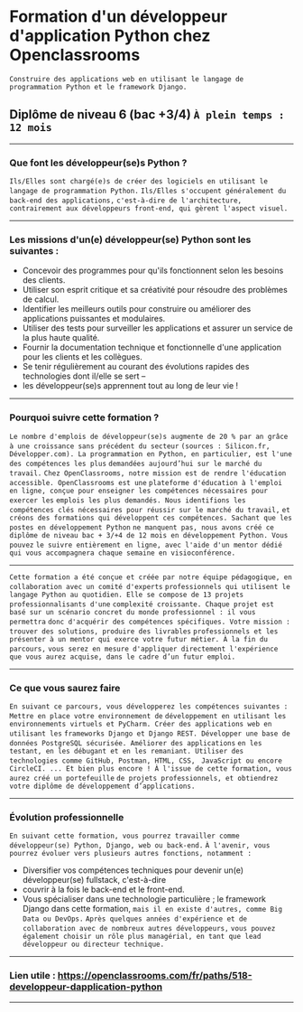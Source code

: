# Formation d'un développeur d'application Python chez Openclassrooms
`Construire des applications web en utilisant le langage de programmation Python et le framework Django.`
## Diplôme de niveau 6 (bac +3/4)      `À plein temps : 12 mois`
************************************************************************************************************************
### Que font les développeur(se)s Python ?
`Ils/Elles sont chargé(e)s de créer des logiciels en utilisant le langage de programmation Python.`
`Ils/Elles s'occupent généralement du back-end des applications,`
`c'est-à-dire de l'architecture, contrairement aux développeurs front-end, qui gèrent l'aspect visuel.`
************************************************************************************************************************
### Les missions d'un(e) développeur(se) Python sont les suivantes :
- Concevoir des programmes pour qu'ils fonctionnent selon les besoins des clients.
- Utiliser son esprit critique et sa créativité pour résoudre des problèmes de calcul.
- Identifier les meilleurs outils pour construire ou améliorer des applications puissantes et modulaires.
- Utiliser des tests pour surveiller les applications et assurer un service de la plus haute qualité.
- Fournir la documentation technique et fonctionnelle d'une application pour les clients et les collègues.
- Se tenir régulièrement au courant des évolutions rapides des technologies dont il/elle se sert –
- les développeur(se)s apprennent tout au long de leur vie !
************************************************************************************************************************
### Pourquoi suivre cette formation ?
`Le nombre d'emplois de développeur(se)s augmente de 20 % par an grâce à une croissance sans précédent du secteur`
`(sources : Silicon.fr, Développer.com). La programmation en Python, en particulier, est l'une des compétences les plus`
`demandées aujourd’hui sur le marché du travail.`
`Chez OpenClassrooms, notre mission est de rendre l'éducation accessible. OpenClassrooms est une`
`plateforme d'éducation à l'emploi en ligne, conçue pour enseigner les compétences nécessaires pour exercer les`
`emplois les plus demandés. Nous identifions les compétences clés nécessaires pour réussir sur le marché du travail,`
`et créons des formations qui développent ces compétences. Sachant que les postes en développement Python`
`ne manquent pas, nous avons créé ce diplôme de niveau bac + 3/+4 de 12 mois en développement Python. Vous pouvez`
`le suivre entièrement en ligne, avec l'aide d'un mentor dédié qui vous accompagnera chaque semaine en visioconférence.`
************************************************************************************************************************
`Cette formation a été conçue et créée par notre équipe pédagogique, en collaboration avec un comité d'experts`
`professionnels qui utilisent le langage Python au quotidien. Elle se compose de 13 projets professionnalisants d'une` 
`complexité croissante. Chaque projet est basé sur un scénario concret du monde professionnel : il vous permettra`
`donc d'acquérir des compétences spécifiques. Votre mission : trouver des solutions, produire des livrables` 
`professionnels et les présenter à un mentor qui exerce votre futur métier. À la fin du parcours,` 
`vous serez en mesure d'appliquer directement l'expérience que vous aurez acquise, dans le cadre d’un futur emploi.`
************************************************************************************************************************
### Ce que vous saurez faire
`En suivant ce parcours, vous développerez les compétences suivantes : Mettre en place votre environnement de`
`développement en utilisant les environnements virtuels et PyCharm. Créer des applications web en utilisant les`
`frameworks Django et Django REST. Développer une base de données PostgreSQL sécurisée. Améliorer des applications`
`en les testant, en les débugant et en les remaniant. Utiliser des technologies comme GitHub, Postman, HTML, CSS, `
`JavaScript ou encore CircleCI. ... Et bien plus encore ! À l'issue de cette formation, vous aurez créé un portefeuille`
`de projets professionnels, et obtiendrez votre diplôme de développement d’applications.`
************************************************************************************************************************
### Évolution professionnelle
`En suivant cette formation, vous pourrez travailler comme développeur(se) Python, Django, web ou back-end.`
`À l'avenir, vous pourrez évoluer vers plusieurs autres fonctions, notamment :`
- Diversifier vos compétences techniques pour devenir un(e) développeur(se) fullstack, c'est-à-dire
- couvrir à la fois le back-end et le front-end. 
- Vous spécialiser dans une technologie particulière ; le framework Django dans cette formation, 
`mais il en existe d'autres, comme Big Data ou DevOps.`
`Après quelques années d'expérience et de collaboration avec de nombreux autres développeurs,`
`vous pouvez également choisir un rôle plus managérial, en tant que lead développeur ou directeur technique.`
************************************************************************************************************************
### Lien utile : https://openclassrooms.com/fr/paths/518-developpeur-dapplication-python
************************************************************************************************************************
